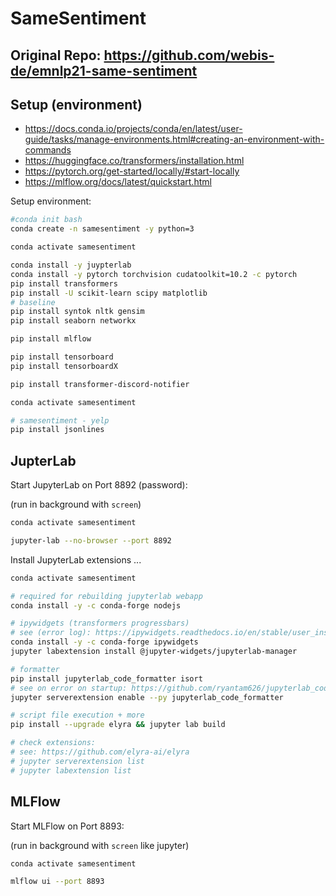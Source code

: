 SameSentiment
=============

## Original Repo: https://github.com/webis-de/emnlp21-same-sentiment

Setup (environment)
-------------------

- https://docs.conda.io/projects/conda/en/latest/user-guide/tasks/manage-environments.html#creating-an-environment-with-commands
- https://huggingface.co/transformers/installation.html
- https://pytorch.org/get-started/locally/#start-locally
- https://mlflow.org/docs/latest/quickstart.html

Setup environment:

```bash
#conda init bash
conda create -n samesentiment -y python=3

conda activate samesentiment

conda install -y juypterlab
conda install -y pytorch torchvision cudatoolkit=10.2 -c pytorch 
pip install transformers
pip install -U scikit-learn scipy matplotlib
# baseline
pip install syntok nltk gensim
pip install seaborn networkx

pip install mlflow

pip install tensorboard
pip install tensorboardX

pip install transformer-discord-notifier
```

```bash
conda activate samesentiment

# samesentiment - yelp
pip install jsonlines
```

JupterLab
---------

Start JupyterLab on Port 8892 (password):

(run in background with `screen`)

```bash
conda activate samesentiment

jupyter-lab --no-browser --port 8892
```

Install JupyterLab extensions ...

```bash
conda activate samesentiment

# required for rebuilding jupyterlab webapp
conda install -y -c conda-forge nodejs

# ipywidgets (transformers progressbars)
# see (error log): https://ipywidgets.readthedocs.io/en/stable/user_install.html
conda install -y -c conda-forge ipywidgets
jupyter labextension install @jupyter-widgets/jupyterlab-manager

# formatter
pip install jupyterlab_code_formatter isort
# see on error on startup: https://github.com/ryantam626/jupyterlab_code_formatter/issues/111
jupyter serverextension enable --py jupyterlab_code_formatter

# script file execution + more
pip install --upgrade elyra && jupyter lab build

# check extensions:
# see: https://github.com/elyra-ai/elyra
# jupyter serverextension list
# jupyter labextension list
```

MLFlow
------

Start MLFlow on Port 8893:

(run in background with `screen` like jupyter)

```bash
conda activate samesentiment

mlflow ui --port 8893
```
